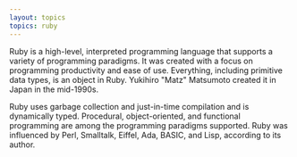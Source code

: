 ```yaml
---
layout: topics
topics: ruby
---
```


Ruby is a high-level, interpreted programming language that supports a variety of programming paradigms. It was created with a focus on programming productivity and ease of use. Everything, including primitive data types, is an object in Ruby. Yukihiro "Matz" Matsumoto created it in Japan in the mid-1990s.

Ruby uses garbage collection and just-in-time compilation and is dynamically typed. Procedural, object-oriented, and functional programming are among the programming paradigms supported. Ruby was influenced by Perl, Smalltalk, Eiffel, Ada, BASIC, and Lisp, according to its author.
